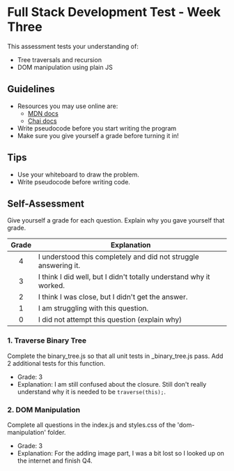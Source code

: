 # Full Stack Development Test - Week Three

This assessment tests your understanding of:

- Tree traversals and recursion
- DOM manipulation using plain JS

## Guidelines

- Resources you may use online are:
  - [MDN docs](https://developer.mozilla.org/en-US/)
  - [Chai docs](https://www.chaijs.com/api/)
- Write pseudocode before you start writing the program
- Make sure you give yourself a grade before turning it in!

## Tips

- Use your whiteboard to draw the problem.
- Write pseudocode before writing code.

## Self-Assessment

Give yourself a grade for each question. Explain why you gave yourself that grade.

| Grade | Explanation                                                        |
| :---: | ------------------------------------------------------------------ |
|   4   | I understood this completely and did not struggle answering it.    |
|   3   | I think I did well, but I didn't totally understand why it worked. |
|   2   | I think I was close, but I didn't get the answer.                  |
|   1   | I am struggling with this question.                                |
|   0   | I did not attempt this question (explain why)                      |

### 1. Traverse Binary Tree

Complete the binary_tree.js so that all unit tests in \_binary_tree.js pass.
Add 2 additional tests for this function.

- Grade: 3
- Explanation: I am still confused about the closure. Still don't really understand why it is needed to be `traverse(this);`.

### 2. DOM Manipulation

Complete all questions in the index.js and styles.css of the 'dom-manipulation' folder.

- Grade: 3
- Explanation: For the adding image part, I was a bit lost so I looked up on the internet and finish Q4.
